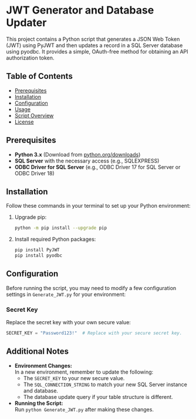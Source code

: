 # JWT Generator and Database Updater

This project contains a Python script that generates a JSON Web Token (JWT) using PyJWT and then updates a record in a SQL Server database using pyodbc. It provides a simple, OAuth-free method for obtaining an API authorization token.

## Table of Contents

- [Prerequisites](#prerequisites)
- [Installation](#installation)
- [Configuration](#configuration)
- [Usage](#usage)
- [Script Overview](#script-overview)
- [License](#license)

## Prerequisites

- **Python 3.x** (Download from [python.org/downloads](https://www.python.org/downloads/))
- **SQL Server** with the necessary access (e.g., SQLEXPRESS)
- **ODBC Driver for SQL Server** (e.g., ODBC Driver 17 for SQL Server or ODBC Driver 18)

## Installation

Follow these commands in your terminal to set up your Python environment:

1. Upgrade pip:
    ```bash
    python -m pip install --upgrade pip
    ```

2. Install required Python packages:
    ```bash
    pip install PyJWT
    pip install pyodbc
    ```

## Configuration

Before running the script, you may need to modify a few configuration settings in `Generate_JWT.py` for your environment:

### Secret Key

Replace the secret key with your own secure value:
```python
SECRET_KEY = "Password123!"  # Replace with your secure secret key.
```

## Additional Notes

- **Environment Changes:**  
  In a new environment, remember to update the following:
  - The `SECRET_KEY` to your new secure value.
  - The `SQL_CONNECTION_STRING` to match your new SQL Server instance and database.
  - The database update query if your table structure is different.
- **Running the Script:**  
  Run `python Generate_JWT.py` after making these changes.
